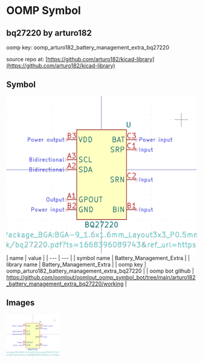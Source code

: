 # OOMP Symbol  
## bq27220  by arturo182  
  
oomp key: oomp_arturo182_battery_management_extra_bq27220  
  
source repo at: [https://github.com/arturo182/kicad-library](https://github.com/arturo182/kicad-library)  
## Symbol  
  
[![working.png](working_600.png)](working.png)  
| name | value | 
| --- | --- | 
| symbol name | Battery_Management_Extra | 
| library name | Battery_Management_Extra | 
| oomp key | oomp_arturo182_battery_management_extra_bq27220 | 
| oomp bot github | https://github.com/oomlout/oomlout_oomp_symbol_bot/tree/main/arturo182_battery_management_extra_bq27220/working | 
## Images  
  
[![working.png](working_140.png)](working.png)  
